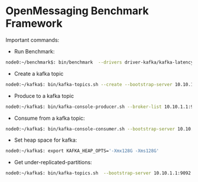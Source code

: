 # OpenMessaging Benchmark Framework

Important commands:
- Run Benchmark:
```bash
node0:~/benchmark$: bin/benchmark  --drivers driver-kafka/kafka-latency.yaml   workloads/simple-workload.yaml
```
- Create a kafka topic
```bash
node0:~/kafka$: bin/kafka-topics.sh --create --bootstrap-server 10.10.1.1:9092 --replication-factor 5 --partitions 10 --topic test3
```
- Produce to a kafka topic
```bash
node0:~/kafka$: bin/kafka-console-producer.sh --broker-list 10.10.1.1:9092  --topic test3 --request-required-acks 1 
```
- Consume from a kafka topic:
```bash
node0:~/kafka$: bin/kafka-console-consumer.sh --bootstrap-server 10.10.1.1:9092 --topic test3 --from-beginning
```
- Set heap space for kafka:
```bash
node0:~/kafka$: export KAFKA_HEAP_OPTS='-Xmx128G -Xms128G'
```
- Get under-replicated-partitions:
```bash
node0:~/kafka$: bin/kafka-topics.sh  --bootstrap-server 10.10.1.1:9092 --describe --under-replicated-partitions
```
